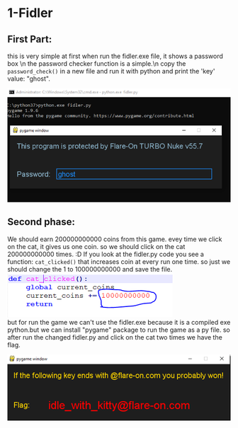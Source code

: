 # 1-Fidler
## First Part:
this is very simple
at first when run the fidler.exe file, it shows a password box \n the password checker function is a simple.\n copy the ```password_check()``` in a new file and run it with python and print the 'key' value: "ghost".  

![alt text](https://github.com/aleeamini/Flareon7-2020/blob/main/1/pass.png)  

## Second phase:
We should earn 200000000000 coins from this game. evey time we click on the cat, it gives us one coin. so we should click on the cat 200000000000 times. :D
If you look at the fidler.py code you see a function: ```cat_clicked()``` that increases coin at every run one time. so just we should change the 1 to 100000000000 and save the file.  
![alt text](https://github.com/aleeamini/Flareon7-2020/blob/main/1/change_counter.png)  
but for run the game we can't use the fidler.exe because it is a compiled exe python.but we can install "pygame" package to run the game as a py file. 
so after run the changed fidler.py and click on the cat two times we have the flag.  

![alt text](https://github.com/aleeamini/Flareon7-2020/blob/main/1/flag.PNG)  


